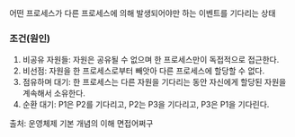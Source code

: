 어떤 프로세스가 다른 프로세스에 의해 발생되어야만 하는 이벤트를 기다리는 상태

### 조건(원인)
1. 비공유 자원들: 자원은 공유될 수 없으며 한 프로세스만이 독접적으로 접근한다.
2. 비선점: 자원을 한 프로세스로부터 빼앗아 다른 프로세스에 할당할 수 없다.
3. 점유하며 대기: 한 프로세스는 다른 자원을 기다리는 동안 자신에게 할당된 자원을 계속해서 소유한다.
4. 순환 대기: P1은 P2를 기다리고, P2는 P3을 기다리고, P3은 P1을 기다린다.

출처:
운영체제 기본 개념의 이해
면접어쩌구